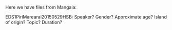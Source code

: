 Here we have files from Mangaia:

EDS1PiriMarearai20150529HSB: Speaker? Gender? Approximate age? Island of origin? Topic? Duration?
